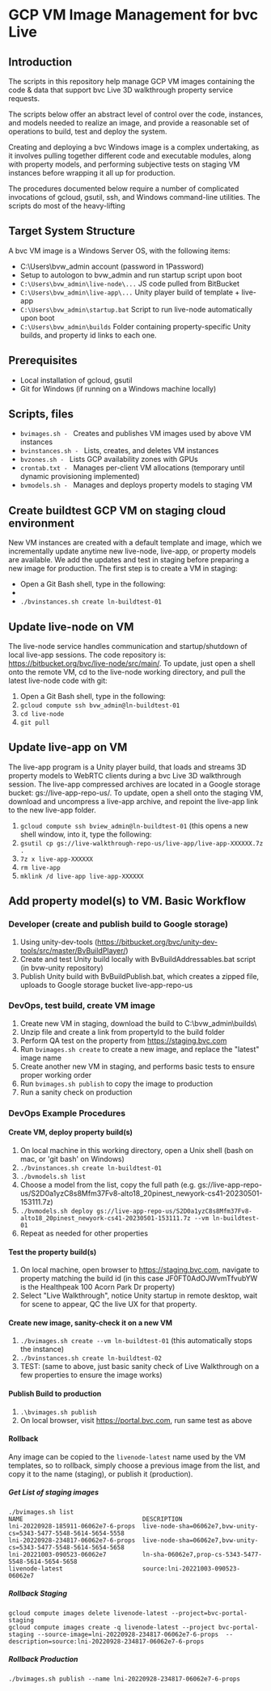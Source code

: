 # GCP VM Image Management for bvc Live 

## Introduction

The scripts in this repository help manage GCP VM images containing the code &
data that support bvc Live 3D walkthrough property service requests.

The scripts below offer an abstract level of control over the code, instances,
and models needed to realize an image, and provide a reasonable set of operations
to build, test and deploy the system.

Creating and deploying a bvc Windows image is a complex undertaking, as it
involves pulling together different code and executable modules, along with
property models, and performing subjective tests on staging VM instances before
wrapping it all up for production.

The procedures documented below require a number of complicated invocations of
gcloud, gsutil, ssh, and Windows command-line utilities. The scripts do most
of the heavy-lifting


## Target System Structure

A bvc VM image is a Windows Server OS, with the following items:

* C:\Users\bvw_admin account (password in 1Password)
* Setup to autologon to bvw_admin and run startup script upon boot
* `C:\Users\bvw_admin\live-node\...`  JS code pulled from BitBucket
* `C:\Users\bvw_admin\live-app\...`  Unity player build of template + live-app
* `C:\Users\bvw_admin\startup.bat`  Script to run live-node automatically upon boot
* `C:\Users\bvw_admin\builds`  Folder containing property-specific Unity builds, and property id links to each one.

## Prerequisites

* Local installation of gcloud, gsutil
* Git for Windows (if running on a Windows machine locally)

## Scripts, files

* `bvimages.sh - ` Creates and publishes VM images used by above VM instances
* `bvinstances.sh - ` Lists, creates, and deletes VM instances
* `bvzones.sh - ` Lists GCP availability zones with GPUs
* `crontab.txt - ` Manages per-client VM allocations (temporary until dynamic provisioning implemented)
* `bvmodels.sh - ` Manages and deploys property models to staging VM

## Create buildtest GCP VM on staging cloud environment

New VM instances are created with a default template and image, which we incrementally update anytime new live-node, live-app, or property models are available.  We add the updates and test in staging before preparing a new image for production.  The first step is to create a VM in staging:

* Open a Git Bash shell, type in the following:
* 
* `./bvinstances.sh create ln-buildtest-01`

## Update live-node on VM

The live-node service handles communication and startup/shutdown of local live-app sessions. The code repository is: https://bitbucket.org/bvc/live-node/src/main/.  To update, just open a shell onto the remote VM, cd to the live-node working directory, and pull the latest live-node code with git:

1. Open a Git Bash shell, type in the following:
1. `gcloud compute ssh bvw_admin@ln-buildtest-01`
1. `cd live-node`
1. `git pull`

## Update live-app on VM

The live-app program is a Unity player build, that loads and streams 3D property models to WebRTC clients during a bvc Live 3D walkthrough session.  The live-app compressed archives are located in a Google storage bucket: gs://live-app-repo-us/.  To update, open a shell onto the staging VM, download and uncompress a live-app archive, and repoint the live-app link to the new live-app folder.

1. `gcloud compute ssh bview_admin@ln-buildtest-01`
(this opens a new shell window, into it, type the following:
1. `gsutil cp gs://live-walkthrough-repo-us/live-app/live-app-XXXXXX.7z .`
1. `7z x live-app-XXXXXX`
1. `rm live-app`
1. `mklink /d live-app live-app-XXXXXX`

## Add property model(s) to VM. Basic Workflow

### Developer (create and publish build to Google storage)
1. Using unity-dev-tools (https://bitbucket.org/bvc/unity-dev-tools/src/master/BvBuildPlayer/)
1. Create and test Unity build locally with BvBuildAddressables.bat script (in bvw-unity repository)
1. Publish Unity build with BvBuildPublish.bat, which creates a zipped file, uploads to Google storage bucket live-app-repo-us

### DevOps, test build, create VM image
1. Create new VM in staging, download the build to C:\bvw_admin\builds\
1. Unzip file and create a link from propertyId to the build folder
1. Perform QA test on the property from https://staging.bvc.com
1. Run `bvimages.sh create` to create a new image, and replace the "latest" image name
1. Create another new VM in staging, and performs basic tests to ensure proper working order
1. Run `bvimages.sh publish` to copy the image to production
1. Run a sanity check on production

### DevOps Example Procedures

#### Create VM, deploy property build(s)

1. On local machine in this working directory, open a Unix shell (bash on mac, or 'git bash' on Windows)
1. `./bvinstances.sh create ln-buildtest-01`
1. `./bvmodels.sh list`
1. Choose a model from the list, copy the full path (e.g. gs://live-app-repo-us/S2D0a1yzC8s8Mfm37Fv8-alto18_20pinest_newyork-cs41-20230501-153111.7z)
1. `./bvmodels.sh deploy gs://live-app-repo-us/S2D0a1yzC8s8Mfm37Fv8-alto18_20pinest_newyork-cs41-20230501-153111.7z --vm ln-buildtest-01`
1. Repeat as needed for other properties

#### Test the property build(s)

1. On local machine, open browser to https://staging.bvc.com, navigate to property matching the build id (in this case JF0FT0AdOJWvmTfvubYW is the Healthpeak 100 Acorn Park Dr property)
1. Select "Live Walkthrough", notice Unity startup in remote desktop, wait for scene to appear, QC the live UX for that property.

#### Create new image, sanity-check it on a new VM

1. `./bvimages.sh create --vm ln-buildtest-01`      (this automatically stops the instance)
1. `./bvinstances.sh create ln-buildtest-02`
1. TEST: (same to above, just basic sanity check of Live Walkthrough on a few properties to ensure the image works)

#### Publish Build to production

1. `.\bvimages.sh publish`
1. On local browser, visit https://portal.bvc.com, run same test as above

#### Rollback

Any image can be copied to the `livenode-latest` name used by the VM templates, so to rollback, simply choose a previous image from the list, and copy it to the name (staging), or publish it (production).

##### Get List of staging images

```
./bvimages.sh list
NAME                                 DESCRIPTION
lni-20220928-185911-06062e7-6-props  live-node-sha=06062e7,bvw-unity-cs=5343-5477-5548-5614-5654-5558
lni-20220928-234817-06062e7-6-props  live-node-sha=06062e7,bvw-unity-cs=5343-5477-5548-5614-5654-5658
lni-20221003-090523-06062e7          ln-sha-06062e7,prop-cs-5343-5477-5548-5614-5654-5658
livenode-latest                      source:lni-20221003-090523-06062e7
```

##### Rollback Staging

```
gcloud compute images delete livenode-latest --project=bvc-portal-staging
gcloud compute images create -q livenode-latest --project bvc-portal-staging --source-image=lni-20220928-234817-06062e7-6-props  --description=source:lni-20220928-234817-06062e7-6-props
```

##### Rollback Production

`./bvimages.sh publish --name lni-20220928-234817-06062e7-6-props`